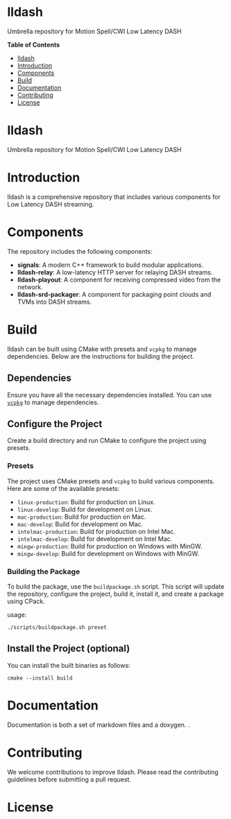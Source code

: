 # lldash

Umbrella repository for Motion Spell/CWI Low Latency DASH

**Table of Contents** 

- [lldash](#lldash)
- [Introduction](#introduction)
- [Components](#components)
- [Build](#build)
- [Documentation](#documentation)
- [Contributing](#contributing)
- [License](#license)


# lldash

Umbrella repository for Motion Spell/CWI Low Latency DASH

# Introduction

lldash is a comprehensive repository that includes various components for Low Latency DASH streaming.

# Components

The repository includes the following components:
- **signals**: A modern C++ framework to build modular applications.
- **lldash-relay**: A low-latency HTTP server for relaying DASH streams.
- **lldash-playout**: A component for receiving compressed video from the network.
- **lldash-srd-packager**: A component for packaging point clouds and TVMs into DASH streams.

# Build

lldash can be built using CMake with presets and `vcpkg` to manage dependencies. Below are the instructions for building the project.

## Dependencies

Ensure you have all the necessary dependencies installed. You can use [`vcpkg`](https://github.com/microsoft/vcpkg) to manage dependencies.

## Configure the Project

Create a build directory and run CMake to configure the project using presets.

### Presets

The project uses CMake presets and `vcpkg` to build various components. Here are some of the available presets:

- `linux-production`: Build for production on Linux.
- `linux-develop`: Build for development on Linux.
- `mac-production`: Build for production on Mac.
- `mac-develop`: Build for development on Mac.
- `intelmac-production`: Build for production on Intel Mac.
- `intelmac-develop`: Build for development on Intel Mac.
- `mingw-production`: Build for production on Windows with MinGW.
- `mingw-develop`: Build for development on Windows with MinGW.

### Building the Package

To build the package, use the `buildpackage.sh` script. This script will update the repository, configure the project, build it, install it, and create a package using CPack.

usage: 
```
./scripts/buildpackage.sh preset

```
## Install the Project (optional)

You can install the built binaries as follows:

```
cmake --install build 
```


# Documentation

Documentation is both a set of markdown files and a doxygen. .

# Contributing

We welcome contributions to improve lldash. Please read the contributing guidelines before submitting a pull request.

# License




